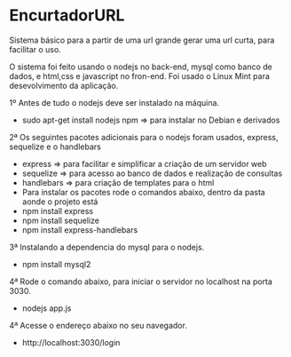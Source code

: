 # EncurtadorURL  
Sistema básico para a partir de uma url grande gerar uma url curta, para facilitar o uso.

O sistema foi feito usando o nodejs no back-end, mysql como banco de dados, e html,css e javascript no fron-end. Foi usado o Linux Mint para desevolvimento da aplicação.

1º Antes de tudo o nodejs deve ser instalado na máquina.
- sudo apt-get install nodejs npm => para instalar no Debian e derivados
         
2ª Os seguintes pacotes adicionais para o nodejs foram usados, express, sequelize e o handlebars
- express => para facilitar e simplificar a criação de um servidor web
- sequelize => para acesso ao banco de dados e realização de consultas
- handlebars => para criação de templates para o html
- Para instalar os pacotes rode o comandos abaixo, dentro da pasta aonde o projeto está
- npm install express
- npm install sequelize
- npm install express-handlebars

3ª Instalando a dependencia do mysql para o nodejs.
- npm install mysql2

4ª Rode o comando abaixo, para iniciar o servidor no localhost na porta 3030.
- nodejs app.js

4ª Acesse o endereço abaixo no seu navegador.
- http://localhost:3030/login

